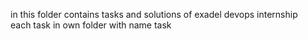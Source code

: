 in this folder contains tasks and solutions of exadel devops internship
<br>each task in own folder with name task<number of task>